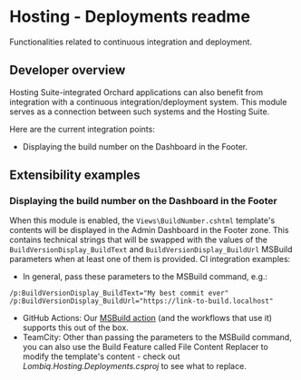 # Hosting - Deployments readme



Functionalities related to continuous integration and deployment.


## Developer overview

Hosting Suite-integrated Orchard applications can also benefit from integration with a continuous integration/deployment system. This module serves as a connection between such systems and the Hosting Suite.

Here are the current integration points:

- Displaying the build number on the Dashboard in the Footer.


## Extensibility examples

### Displaying the build number on the Dashboard in the Footer

When this module is enabled, the `Views\BuildNumber.cshtml` template's contents will be displayed in the Admin Dashboard in the Footer zone. This contains technical strings that will be swapped with the values of the `BuildVersionDisplay_BuildText` and `BuildVersionDisplay_BuildUrl` MSBuild parameters when at least one of them is provided. CI integration examples:

- In general, pass these parameters to the MSBuild command, e.g.:
```
/p:BuildVersionDisplay_BuildText="My best commit ever" /p:BuildVersionDisplay_BuildUrl="https://link-to-build.localhost"
```
- GitHub Actions: Our [MSBuild action](https://github.com/Lombiq/GitHub-Actions/blob/dev/.github/actions/msbuild/action.yml) (and the workflows that use it) supports this out of the box.
- TeamCity: Other than passing the parameters to the MSBuild command, you can also use the Build Feature called File Content Replacer to modify the template's content - check out _Lombiq.Hosting.Deployments.csproj_ to see what to replace.